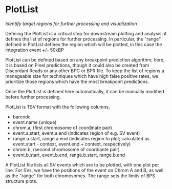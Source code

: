# PlotList

*Identify target regions for further processing and visualization*

Defining the PlotList is a critical step for downstream plotting and analysis:
it defines the list of regions for further processing.  In particular, the "range"
defined in PlotList defines the region which will be plotted, in this case the
integration event +/- 50kBP

PlotList can be defined based on any breakpoint prediction algorithm; here, it
is based on Pinel predictions, though it could also be created from Discordant Reads
or any other BPC or BPR file.  To keep the list of regions a manageable size for 
techniques which have high false positive rates, we prioritize those regions which
have the most breakpoint predictions.

Once the PlotList is defined here automatically, it can be manually modified before
further processing.

PlotList is TSV format with the following columns,

* barcode
* event.name (unique)
* chrom.a, (first chromosome of coordinate pair)
* event.a.start, event.a.end (indicates region of e.g. SV event)
* range.a.start, range.a.end (indicates region to plot; calculated as event.start - context, event.end + context, respectively)
* chrom.b, (second chromosome of coordiante pair)
* event.b.start, event.b.end, range.b.start, range.b.end 

A PlotList file lists all SV events which are to be plotted, with one plot per line.
For SVs, we have the positions of the event on Chrom A and B, as well as the "range" for
both chromosomes.  The range sets the limits of BPS structure plots.
